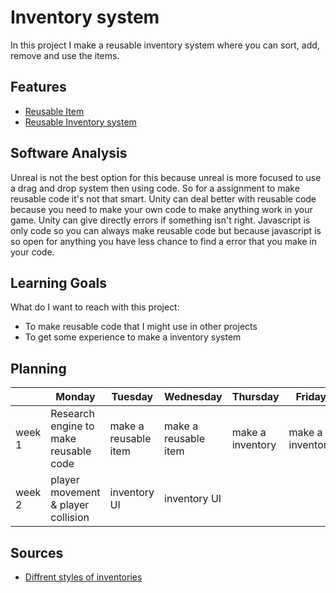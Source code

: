 # Inventory system

In this project I make a reusable inventory system where you can sort, add, remove and use the items.

## Features

- [Reusable Item](https://github.com/ColinvD/ProefOpdrachten/blob/master/InventorySystem/Assets/Scripts/Inventory/Item.cs)
- [Reusable Inventory system](https://github.com/ColinvD/ProefOpdrachten/blob/master/InventorySystem/Assets/Scripts/Inventory/Inventory.cs)

## Software Analysis

Unreal is not the best option for this because unreal is more focused to use a drag and drop system then using code. So for a assignment to make reusable code it's not that smart.
Unity can deal better with reusable code because you need to make your own code to make anything work in your game. Unity can give directly errors if something isn't right.
Javascript is only code so you can always make reusable code but because javascript is so open for anything you have less chance to find a error that you make in your code.

## Learning Goals
What do I want to reach with this project:
- To make reusable code that I might use in other projects
- To get some experience to make a inventory system

## Planning

| | Monday | Tuesday | Wednesday | Thursday | Friday |
| --- | --- | --- | --- | --- | --- |
|week 1 | Research engine to make reusable code | make a reusable item | make a reusable item | make a inventory | make a inventory |
|week 2 | player movement & player collision | inventory UI | inventory UI | | |

## Sources

- [Diffrent styles of inventories](https://gamedevelopment.tutsplus.com/articles/designing-an-rpg-inventory-system-that-fits-preliminary-steps--gamedev-14725)
